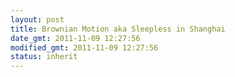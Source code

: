```yaml
---
layout: post
title: Brownian Motion aka Sleepless in Shanghai
date_gmt: 2011-11-09 12:27:56
modified_gmt: 2011-11-09 12:27:56
status: inherit
---
```


